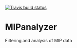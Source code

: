 
[![Travis build status](https://travis-ci.org/mrc-ide/MIPanalyzer.svg?branch=master)](https://travis-ci.org/mrc-ide/MIPanalyzer)

# MIPanalyzer
Filtering and analysis of MIP data
